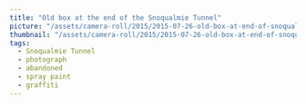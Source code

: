 ```yaml
---
title: "Old box at the end of the Snoqualmie Tunnel"
picture: "/assets/camera-roll/2015/2015-07-26-old-box-at-end-of-snoqualmie-tunnel/20150726_224333642_iOS.jpg"
thumbnail: "/assets/camera-roll/2015/2015-07-26-old-box-at-end-of-snoqualmie-tunnel/20150726_224333642_iOS-thumbnail.jpg"
tags:
  - Snoqualmie Tunnel
  - photograph
  - abandoned
  - spray paint
  - graffiti
---
```

